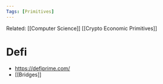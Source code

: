 ```yaml
---
Tags: [Primitives]
---
```

Related: [[Computer Science]] [[Crypto Economic Primitives]]
# Defi
- https://defiprime.com/
- [[Bridges]]